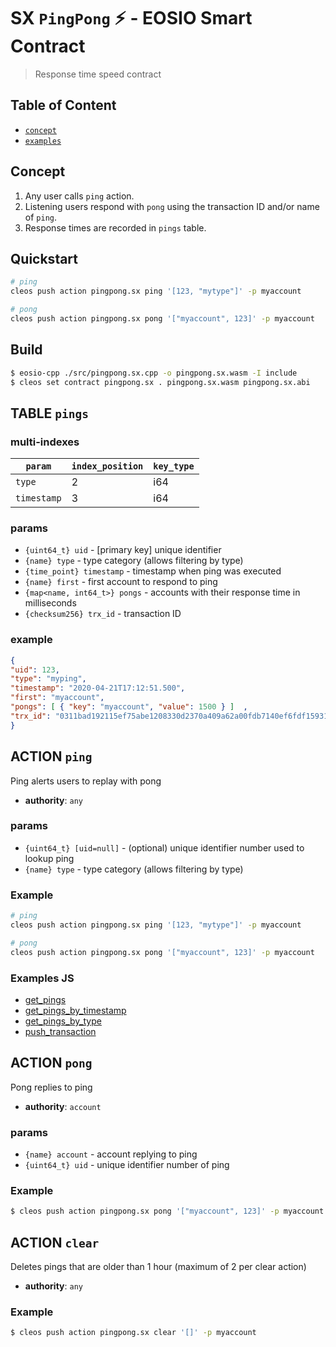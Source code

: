 # SX `PingPong` ⚡️ - EOSIO Smart Contract

> Response time speed contract

## Table of Content

- [`concept`](#concept)
- [`examples`](#examples)

## Concept

1. Any user calls `ping` action.
2. Listening users respond with `pong` using the transaction ID and/or name of `ping`.
3. Response times are recorded in `pings` table.

## Quickstart

```bash
# ping
cleos push action pingpong.sx ping '[123, "mytype"]' -p myaccount

# pong
cleos push action pingpong.sx pong '["myaccount", 123]' -p myaccount
```

## Build

```bash
$ eosio-cpp ./src/pingpong.sx.cpp -o pingpong.sx.wasm -I include
$ cleos set contract pingpong.sx . pingpong.sx.wasm pingpong.sx.abi
```

## TABLE `pings`

### multi-indexes

| `param`        | `index_position` | `key_type` |
|----------------|------------------|------------|
| `type` 		| 2                | i64        |
| `timestamp`    | 3                | i64        |

### params

- `{uint64_t} uid` - [primary key] unique identifier
- `{name} type` - type category (allows filtering by type)
- `{time_point} timestamp` - timestamp when ping was executed
- `{name} first` - first account to respond to ping
- `{map<name, int64_t>} pongs` - accounts with their response time in milliseconds
- `{checksum256} trx_id` - transaction ID

### example

```json
{
"uid": 123,
"type": "myping",
"timestamp": "2020-04-21T17:12:51.500",
"first": "myaccount",
"pongs": [ { "key": "myaccount", "value": 1500 } ]	,
"trx_id": "0311bad192115ef75abe1208330d2370a409a62a00fdb7140ef6fdf15931ef76"
}
```

## ACTION `ping`

Ping alerts users to replay with pong

- **authority**: `any`

### params

- `{uint64_t} [uid=null]` - (optional) unique identifier number used to lookup ping
- `{name} type` - type category (allows filtering by type)

### Example

```bash
# ping
cleos push action pingpong.sx ping '[123, "mytype"]' -p myaccount

# pong
cleos push action pingpong.sx pong '["myaccount", 123]' -p myaccount
```

### Examples JS

- [get_pings](/examples/get_pings.js)
- [get_pings_by_timestamp](/examples/get_pings_by_timestamp.js)
- [get_pings_by_type](/examples/get_pings_by_type.js)
- [push_transaction](/examples/push_transaction.js)

## ACTION `pong`

Pong replies to ping

- **authority**: `account`

### params

- `{name} account` - account replying to ping
- `{uint64_t} uid` - unique identifier number of ping

### Example

```bash
$ cleos push action pingpong.sx pong '["myaccount", 123]' -p myaccount
```

## ACTION `clear`

Deletes pings that are older than 1 hour (maximum of 2 per clear action)

- **authority**: `any`

### Example

```bash
$ cleos push action pingpong.sx clear '[]' -p myaccount
```

